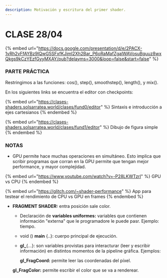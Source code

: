```yaml
---
description: Motivación y escritura del primer shader.
---
```


# CLASE 28/04

{% embed url="https://docs.google.com/presentation/d/e/2PACX-1vRh2vFfAYBz9lQwG5SFxfKJimI2Xh2Bar_P6oRaMafZgalWAVosuBquuz8wxQkgs9kCzYEzfGyyMXAY/pub?delayms=3000&loop=false&start=false" %}

### PARTE PRÁCTICA

Restringimos a las funciones: cos(), step(), smoothstep(), length(), y mix().

En los siguientes links se encuentra el editor con checkpoints:

{% embed url="https://clases-shaders.solsarratea.world/clases/fund0/editor" %}
Sintaxis e introducción a ejes cartesianos
{% endembed %}

{% embed url="https://clases-shaders.solsarratea.world/clases/fund1/editor" %}
Dibujo de figura simple
{% endembed %}

### **NOTAS**

* GPU permite hace muchas operaciones en simultáneo. Esto implica que scribir programas que corran en la GPU permite que tengan mejor performance, y mayor complejidad.

{% embed url="https://www.youtube.com/watch?v=-P28LKWTzrI" %}
GPU vs CPU
{% endembed %}

{% embed url="https://glitch.com/~shader-performance" %}
App para testear el rendimiento de CPU vs GPU en frames
{% endembed %}

*   **FRAGMENT SHADER:** entra posición sale color.

    * Declaración de **variables uniformes:** variables que contienen información "externa" que le programadore le puede pasr. Ejemplo: tiempo.
    * void () **main** {..}: cuerpo principal de ejecución.
    *   **gl\_**{...}: son variables provistas para interacturar (leer y escribir información) en distintos momentos de la pipeline gráfica. Ejemplos:

        **gl\_FragCoord:** permite leer las coordenadas del píxel.

    **gl\_FragColor:** permite escribir el color que se va a renderear.
